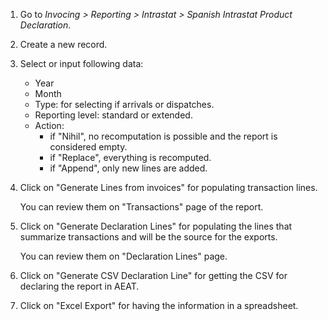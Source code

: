 1.  Go to *Invocing \> Reporting \> Intrastat \> Spanish Intrastat
    Product Declaration*.

2.  Create a new record.

3.  Select or input following data:

    - Year
    - Month
    - Type: for selecting if arrivals or dispatches.
    - Reporting level: standard or extended.
    - Action:
      - if "Nihil", no recomputation is possible and the report is
        considered empty.
      - if "Replace", everything is recomputed.
      - if "Append", only new lines are added.

4.  Click on "Generate Lines from invoices" for populating transaction
    lines.

    You can review them on "Transactions" page of the report.

5.  Click on "Generate Declaration Lines" for populating the lines that
    summarize transactions and will be the source for the exports.

    You can review them on "Declaration Lines" page.

6.  Click on "Generate CSV Declaration Line" for getting the CSV for
    declaring the report in AEAT.

7.  Click on "Excel Export" for having the information in a spreadsheet.
